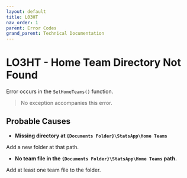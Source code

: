 ```yaml
---
layout: default
title: L03HT
nav_order: 1
parent: Error Codes
grand_parent: Technical Documentation
---
```


# LO3HT - Home Team Directory Not Found

Error occurs in the `SetHomeTeams()` function.

> No exception accompanies this error.

## Probable Causes

- **Missing directory at `{Documents Folder}\StatsApp\Home Teams`**

Add a new folder at that path.

- **No team file in the `{Documents Folder}\StatsApp\Home Teams` path.**

Add at least one team file to the folder.

